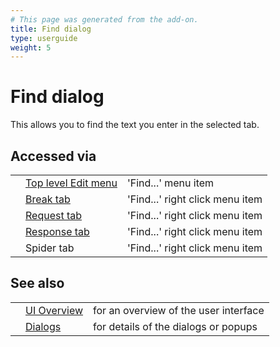 ```yaml
---
# This page was generated from the add-on.
title: Find dialog
type: userguide
weight: 5
---
```


# Find dialog


This allows you to find the text you enter in the selected tab.


## Accessed via

|   |                                                      |                                 |
|---|------------------------------------------------------|---------------------------------|
|   | [Top level Edit menu](/docs/desktop/ui/tlmenu/edit/) | 'Find...' menu item             |
|   | [Break tab](/docs/desktop/ui/tabs/break/)            | 'Find...' right click menu item |
|   | [Request tab](/docs/desktop/ui/tabs/request/)        | 'Find...' right click menu item |
|   | [Response tab](/docs/desktop/ui/tabs/response/)      | 'Find...' right click menu item |
|   | Spider tab                                           | 'Find...' right click menu item |

## See also

|   |                                      |                                       |
|---|--------------------------------------|---------------------------------------|
|   | [UI Overview](/docs/desktop/ui/)     | for an overview of the user interface |
|   | [Dialogs](/docs/desktop/ui/dialogs/) | for details of the dialogs or popups  |
